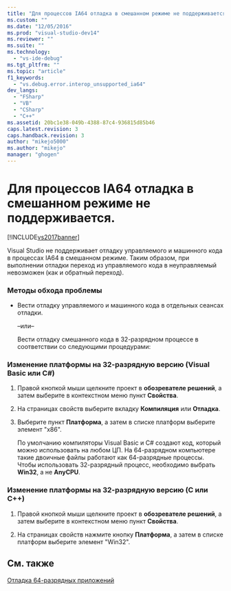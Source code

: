 ```yaml
---
title: "Для процессов IA64 отладка в смешанном режиме не поддерживается. | Microsoft Docs"
ms.custom: ""
ms.date: "12/05/2016"
ms.prod: "visual-studio-dev14"
ms.reviewer: ""
ms.suite: ""
ms.technology: 
  - "vs-ide-debug"
ms.tgt_pltfrm: ""
ms.topic: "article"
f1_keywords: 
  - "vs.debug.error.interop_unsupported_ia64"
dev_langs: 
  - "FSharp"
  - "VB"
  - "CSharp"
  - "C++"
ms.assetid: 20bc1e38-049b-4388-87c4-936815d85b46
caps.latest.revision: 3
caps.handback.revision: 3
author: "mikejo5000"
ms.author: "mikejo"
manager: "ghogen"
---
```

# Для процессов IA64 отладка в смешанном режиме не поддерживается.
[!INCLUDE[vs2017banner](../code-quality/includes/vs2017banner.md)]

Visual Studio не поддерживает отладку управляемого и машинного кода в процессах IA64 в смешанном режиме.  Таким образом, при выполнении отладки переход из управляемого кода в неуправляемый невозможен \(как и обратный переход\).  
  
### Методы обхода проблемы  
  
-   Вести отладку управляемого и машинного кода в отдельных сеансах отладки.  
  
     –или–  
  
     Вести отладку смешанного кода в 32\-разрядном процессе в соответствии со следующими процедурами:  
  
### Изменение платформы на 32\-разрядную версию \(Visual Basic или C\#\)  
  
1.  Правой кнопкой мыши щелкните проект в **обозревателе решений**, а затем выберите в контекстном меню пункт **Свойства**.  
  
2.  На страницах свойств выберите вкладку **Компиляция** или **Отладка**.  
  
3.  Выберите пункт **Платформа**, а затем в списке платформ выберите элемент "x86".  
  
     По умолчанию компиляторы Visual Basic и С\# создают код, который можно использовать на любом ЦП.  На 64\-разрядном компьютере такие двоичные файлы работают как 64\-разрядные процессы.  Чтобы использовать 32\-разрядный процесс, необходимо выбрать **Win32**, а не **AnyCPU**.  
  
### Изменение платформы на 32\-разрядную версию \(C или C\+\+\)  
  
1.  Правой кнопкой мыши щелкните проект в **обозревателе решений**, а затем выберите в контекстном меню пункт **Свойства**.  
  
2.  На страницах свойств нажмите кнопку **Платформа**, а затем в списке платформ выберите элемент "Win32".  
  
## См. также  
 [Отладка 64\-разрядных приложений](../debugger/debug-64-bit-applications.md)